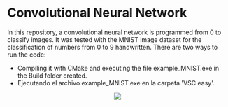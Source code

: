 # Convolutional Neural Network 
In this repository, a convolutional neural network is programmed from 0 to classify images.
It was tested with the MNIST image dataset for the classification of numbers from 0 to 9 handwritten.
There are two ways to run the code:
* Compiling it with CMake and executing the file example_MNIST.exe in the Build folder created.
* Ejecutando el archivo example_MNIST.exe en la carpeta 'VSC easy'.

<div align="center"> <img src="https://github.com/danieldhats7/Convolutional-Neural-Network_cpp/blob/main/images/red.png">  </div>